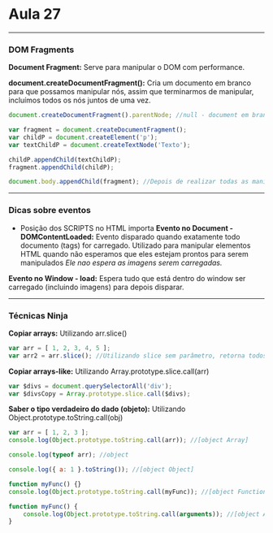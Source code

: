 # Aula 27

---
### DOM Fragments
**Document Fragment:** Serve para manipular o DOM com performance.

**document.createDocumentFragment():** Cria um documento em branco para que possamos manipular nós, assim que terminarmos de manipular, incluímos todos os nós juntos de uma vez.
```javascript
document.createDocumentFragment().parentNode; //null - document em branco
```

```javascript
var fragment = document.createDocumentFragment();
var childP = document.createElement('p');
var textChildP = document.createTextNode('Texto');

childP.appendChild(textChildP);
fragment.appendChild(childP);

document.body.appendChild(fragment); //Depois de realizar todas as manipulações, adiciona o conteúdo do document fragment ao body
```

---
### Dicas sobre eventos
- Posição dos SCRIPTS no HTML importa
**Evento no Document -
 DOMContentLoaded:** Evento disparado quando exatamente todo documento (tags) for carregado. 
Utilizado para manipular elementos HTML quando não esperamos que eles estejam prontos para serem manipulados
*Ele nao espera as imagens serem carregadas.*

**Evento no Window - load:** Espera tudo que está dentro do window ser carregado (incluindo imagens) para depois disparar.

---
### Técnicas Ninja
**Copiar arrays:** Utilizando arr.slice()
```javascript
var arr = [ 1, 2, 3, 4, 5 ];
var arr2 = arr.slice(); //Utilizando slice sem parâmetro, retorna todos os índices do array
```

**Copiar arrays-like:** Utilizando Array.prototype.slice.call(arr)
```javascript
var $divs = document.querySelectorAll('div');
var $divsCopy = Array.prototype.slice.call($divs);
```

**Saber o tipo verdadeiro do dado (objeto):** Utilizando Object.prototype.toString.call(obj)
```javascript
var arr = [ 1, 2, 3 ];
console.log(Object.prototype.toString.call(arr)); //[object Array]

console.log(typeof arr); //object

console.log({ a: 1 }.toString()); //[object Object]
```

```javascript
function myFunc() {}
console.log(Object.prototype.toString.call(myFunc)); //[object Function]
```

```javascript
function myFunc() {
    console.log(Object.prototype.toString.call(arguments)); //[object Arguments] (array-like)
}
```


